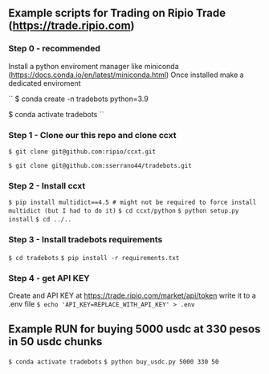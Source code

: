 ## Example scripts for Trading on Ripio Trade (https://trade.ripio.com)

### Step 0 - recommended 
Install a python enviroment manager like miniconda (https://docs.conda.io/en/latest/miniconda.html)
Once installed make a dedicated enviroment

`` 
$ conda create -n tradebots python=3.9

$ conda activate tradebots 
``

### Step 1 - Clone our this repo and clone ccxt

`` $ git clone git@github.com:ripio/ccxt.git ``

`` $ git clone git@github.com:sserrano44/tradebots.git ``

### Step 2 - Install ccxt

`` $ pip install multidict==4.5 # might not be required to force install multidict (but I had to do it) ``
`` $ cd ccxt/python ``
`` $ python setup.py install ``
`` $ cd ../.. ``

### Step 3 - Install tradebots requirements

`` $ cd tradebots ``
`` $ pip install -r requirements.txt ``

### Step 4 - get API KEY

Create and API KEY at https://trade.ripio.com/market/api/token
write it to a .env file
`` $ echo 'API_KEY=REPLACE_WITH_API_KEY' > .env ``

## Example RUN for buying 5000 usdc at 330 pesos in 50 usdc chunks

`` $ conda activate tradebots ``
`` $ python buy_usdc.py 5000 330 50 ``